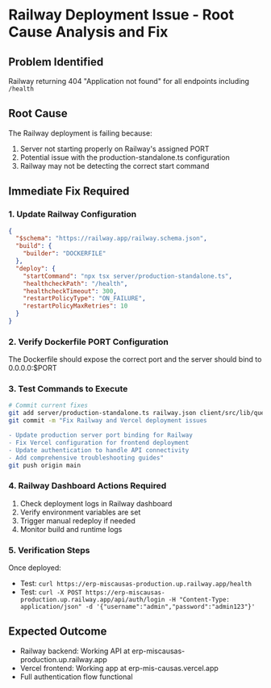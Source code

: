 # Railway Deployment Issue - Root Cause Analysis and Fix

## Problem Identified
Railway returning 404 "Application not found" for all endpoints including `/health`

## Root Cause
The Railway deployment is failing because:
1. Server not starting properly on Railway's assigned PORT
2. Potential issue with the production-standalone.ts configuration
3. Railway may not be detecting the correct start command

## Immediate Fix Required

### 1. Update Railway Configuration
```json
{
  "$schema": "https://railway.app/railway.schema.json",
  "build": {
    "builder": "DOCKERFILE"
  },
  "deploy": {
    "startCommand": "npx tsx server/production-standalone.ts",
    "healthcheckPath": "/health",
    "healthcheckTimeout": 300,
    "restartPolicyType": "ON_FAILURE",
    "restartPolicyMaxRetries": 10
  }
}
```

### 2. Verify Dockerfile PORT Configuration
The Dockerfile should expose the correct port and the server should bind to 0.0.0.0:$PORT

### 3. Test Commands to Execute

```bash
# Commit current fixes
git add server/production-standalone.ts railway.json client/src/lib/queryClient.ts client/src/lib/auth.tsx vercel.json VERCEL_TROUBLESHOOTING.md
git commit -m "Fix Railway and Vercel deployment issues

- Update production server port binding for Railway
- Fix Vercel configuration for frontend deployment  
- Update authentication to handle API connectivity
- Add comprehensive troubleshooting guides"
git push origin main
```

### 4. Railway Dashboard Actions Required
1. Check deployment logs in Railway dashboard
2. Verify environment variables are set
3. Trigger manual redeploy if needed
4. Monitor build and runtime logs

### 5. Verification Steps
Once deployed:
- Test: `curl https://erp-miscausas-production.up.railway.app/health`
- Test: `curl -X POST https://erp-miscausas-production.up.railway.app/api/auth/login -H "Content-Type: application/json" -d '{"username":"admin","password":"admin123"}'`

## Expected Outcome
- Railway backend: Working API at erp-miscausas-production.up.railway.app
- Vercel frontend: Working app at erp-mis-causas.vercel.app
- Full authentication flow functional